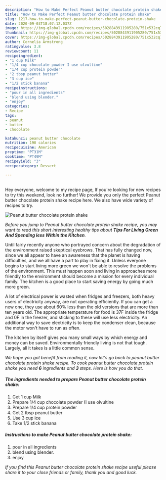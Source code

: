 ```yaml
---
description: "How to Make Perfect Peanut butter chocolate protein shake"
title: "How to Make Perfect Peanut butter chocolate protein shake"
slug: 1217-how-to-make-perfect-peanut-butter-chocolate-protein-shake
date: 2020-09-03T18:07:12.037Z
image: https://img-global.cpcdn.com/recipes/5028843911905280/751x532cq70/peanut-butter-chocolate-protein-shake-recipe-main-photo.jpg
thumbnail: https://img-global.cpcdn.com/recipes/5028843911905280/751x532cq70/peanut-butter-chocolate-protein-shake-recipe-main-photo.jpg
cover: https://img-global.cpcdn.com/recipes/5028843911905280/751x532cq70/peanut-butter-chocolate-protein-shake-recipe-main-photo.jpg
author: Cornelia Armstrong
ratingvalue: 3.8
reviewcount: 11
recipeingredient:
- "1 cup Milk"
- "1/4 cup chocolate powder I use olvultine"
- "1/4 cup protein powder"
- "2 tbsp peanut butter"
- "3 cup ice"
- "1/2 stick banana"
recipeinstructions:
- "pour in all ingredients"
- "blend using blender."
- "enjoy"
categories:
- Recipe
tags:
- peanut
- butter
- chocolate

katakunci: peanut butter chocolate 
nutrition: 190 calories
recipecuisine: American
preptime: "PT31M"
cooktime: "PT49M"
recipeyield: "3"
recipecategory: Dessert

---
```

<br>
Hey everyone, welcome to my recipe page, If you're looking for new recipes to try this weekend, look no further! We provide you only the perfect Peanut butter chocolate protein shake recipe here. We also have wide variety of recipes to try.
<br>


![Peanut butter chocolate protein shake](https://img-global.cpcdn.com/recipes/5028843911905280/751x532cq70/peanut-butter-chocolate-protein-shake-recipe-main-photo.jpg)

<i>Before you jump to Peanut butter chocolate protein shake recipe, you may want to read this short interesting healthy tips about 
<strong>Tips For Living Green And Spending less Within the Kitchen</strong>.</i>
</br>

Until fairly recently anyone who portrayed concern about the degradation of the environment raised skeptical eyebrows. That has fully changed now, since we all appear to have an awareness that the planet is having difficulties, and we all have a part to play in fixing it. Unless everyone begins to start living more green we won't be able to resolve the problems of the environment. This must happen soon and living in approaches more friendly to the environment should become a mission for every individual family. The kitchen is a good place to start saving energy by going much more green.

A lot of electrical power is wasted when fridges and freezers, both heavy users of electricity anyway, are not operating efficiently. If you can get a new one, they use about 60% less than the old versions that are more than ten years old. The appropriate temperature for food is 37F inside the fridge and 0F in the freezer, and sticking to these will use less electricity. An additional way to save electricity is to keep the condenser clean, because the motor won't have to run as often.

The kitchen by itself gives you many small ways by which energy and money can be saved. Environmentally friendly living is not that tough. Largely, all it takes is a little common sense.


<i>We hope you got benefit from reading it, now let's go back to peanut butter chocolate protein shake recipe. To cook peanut butter chocolate protein shake you need <strong>6</strong> ingredients and <strong>3</strong> steps. Here is how you do that.
</i>

##### The ingredients needed to prepare Peanut butter chocolate protein shake:

1. Get 1 cup Milk
1. Prepare 1/4 cup chocolate powder (I use olvultine
1. Prepare 1/4 cup protein powder
1. Get 2 tbsp peanut butter
1. Use 3 cup ice
1. Take 1/2 stick banana


##### Instructions to make Peanut butter chocolate protein shake:

1. pour in all ingredients
1. blend using blender.
1. enjoy


<i>If you find this Peanut butter chocolate protein shake recipe useful please share it to your close friends or family, thank you and good luck.</i>
